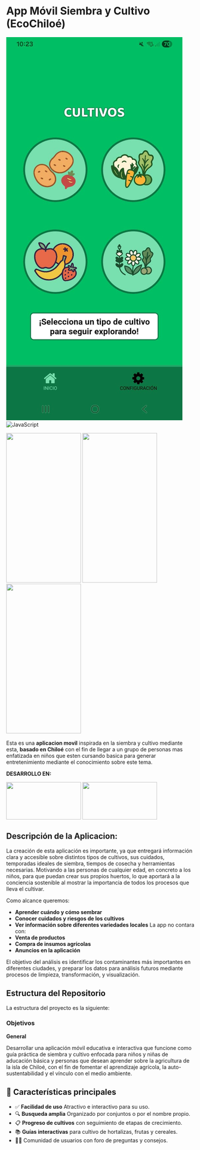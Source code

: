 # App Móvil Siembra y Cultivo (EcoChiloé) 


<p align="left">
   <img src="assets/screenshot_1.jpg">
<img src="https://img.shields.io/badge/JavaScript-F7DF1E?style=plastic&logo=javascript&logoColor=black" alt="JavaScript"/>





<img src="1.png" width="200" height="400" /> <img src="2.png" width="200" height="400" /> <img src="3.png" width="200" height="400" />

Esta es una **aplicacion movil** inspirada en la siembra y cultivo mediante esta, **basado en Chiloé** con el fin de llegar a un grupo de personas mas enfatizada en niños que esten cursando basica para generar entretenimiento mediante el conocimiento sobre este tema.

**DESARROLLO EN:**

<img src="https://github.com/JoaKinG4/prueba/blob/main/javascript-logo.png" width="200" height="100" /> <img src="https://github.com/JoaKinG4/prueba/blob/main/react-native%20(1).png" width="200" height="100" />


## Descripción de la Aplicacion:

La creación de esta aplicación es importante, ya que entregará información clara y accesible sobre distintos tipos de cultivos, sus cuidados, temporadas ideales de siembra, tiempos de cosecha y herramientas necesarias. Motivando a las personas de cualquier edad, en concreto a los niños, para que puedan crear sus propios huertos, lo que aportará a la conciencia sostenible al mostrar la importancia de todos los procesos que lleva el cultivar.

Como alcance queremos:
- **Aprender cuándo y cómo sembrar**
- **Conocer cuidados y riesgos de los cultivos**
- **Ver información sobre diferentes variedades locales**
La app no contara con:
- **Venta de productos**
- **Compra de insumos agrícolas**
- **Anuncios en la aplicación**
  
El objetivo del análisis es identificar los contaminantes más importantes en diferentes ciudades, y preparar los datos para análisis futuros mediante procesos de limpieza, transformación, y visualización.

## Estructura del Repositorio

La estructura del proyecto es la siguiente:




###  **Objetivos**


**General**

Desarrollar una aplicación móvil educativa e interactiva que funcione como guía práctica
de siembra y cultivo enfocada para niños y niñas de aducación básica y personas que desean aprender sobre la agricultura de la isla de Chiloé, con el fin de fomentar el aprendizaje
agrícola, la auto-sustentabilidad y el vínculo con el medio ambiente.


## 📲 Características principales

- ✅ **Facilidad de uso** Atractivo e interactivo para su uso.
- 🔍 **Busqueda amplia** Organizado por conjuntos o por el nombre propio.
- 📋 **Progreso de cultivos** con seguimiento de etapas de crecimiento.
- 📚 **Guías interactivas** para cultivo de hortalizas, frutas y cereales.
- 🧑‍🌾 Comunidad de usuarios con foro de preguntas y consejos.
